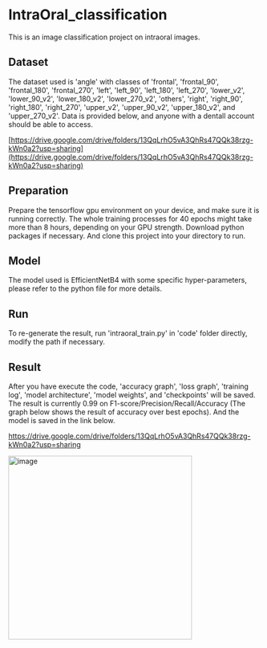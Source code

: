 # IntraOral_classification
This is an image classification project on intraoral images.

## Dataset
The dataset used is 'angle' with classes of 'frontal', 'frontal_90', 'frontal_180', 'frontal_270', 'left', 'left_90', 'left_180', 'left_270', 'lower_v2', 'lower_90_v2', 'lower_180_v2', 'lower_270_v2', 'others', 'right', 'right_90', 'right_180', 'right_270', 'upper_v2', 'upper_90_v2', 'upper_180_v2', and 'upper_270_v2'.
Data is provided below, and anyone with a dentall account should be able to access.

[https://drive.google.com/drive/folders/13QqLrhO5vA3QhRs47QQk38rzg-kWn0a2?usp=sharing](https://drive.google.com/drive/folders/13QqLrhO5vA3QhRs47QQk38rzg-kWn0a2?usp=sharing)

## Preparation
Prepare the tensorflow gpu environment on your device, and make sure it is running correctly.
The whole training processes for 40 epochs might take more than 8 hours, depending on your GPU strength.
Download python packages if necessary.
And clone this project into your directory to run.

## Model 
The model used is EfficientNetB4 with some specific hyper-parameters, please refer to the python file for more details.

## Run
To re-generate the result, run 'intraoral_train.py' in 'code' folder directly, modify the path if necessary.

## Result
After you have execute the code, 'accuracy graph', 'loss graph', 'training log', 'model architecture', 'model weights', and 'checkpoints' will be saved.
The result is currently 0.99 on F1-score/Precision/Recall/Accuracy (The graph below shows the result of accuracy over best epochs).
And the model is saved in the link below.

https://drive.google.com/drive/folders/13QqLrhO5vA3QhRs47QQk38rzg-kWn0a2?usp=sharing

<img width="366" alt="image" src="https://user-images.githubusercontent.com/57160523/191674959-f27c4795-53d8-4afa-a572-11a517e3a867.png">


